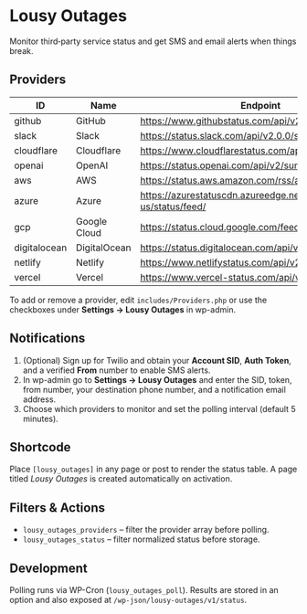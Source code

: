 # Lousy Outages

Monitor third‑party service status and get SMS and email alerts when things break.

## Providers

| ID | Name | Endpoint |
|----|------|----------|
| github | GitHub | https://www.githubstatus.com/api/v2/summary.json |
| slack | Slack | https://status.slack.com/api/v2.0.0/summary.json |
| cloudflare | Cloudflare | https://www.cloudflarestatus.com/api/v2/summary.json |
| openai | OpenAI | https://status.openai.com/api/v2/summary.json |
| aws | AWS | https://status.aws.amazon.com/rss/all.rss |
| azure | Azure | https://azurestatuscdn.azureedge.net/en-us/status/feed/ |
| gcp | Google Cloud | https://status.cloud.google.com/feed.atom |
| digitalocean | DigitalOcean | https://status.digitalocean.com/api/v2/summary.json |
| netlify | Netlify | https://www.netlifystatus.com/api/v2/summary.json |
| vercel | Vercel | https://www.vercel-status.com/api/v2/summary.json |

To add or remove a provider, edit `includes/Providers.php` or use the checkboxes under **Settings → Lousy Outages** in wp-admin.

## Notifications

1. (Optional) Sign up for Twilio and obtain your **Account SID**, **Auth Token**, and a verified **From** number to enable SMS alerts.
2. In wp-admin go to **Settings → Lousy Outages** and enter the SID, token, from number, your destination phone number, and a notification email address.
3. Choose which providers to monitor and set the polling interval (default 5 minutes).

## Shortcode

Place `[lousy_outages]` in any page or post to render the status table. A page titled *Lousy Outages* is created automatically on activation.

## Filters & Actions

- `lousy_outages_providers` – filter the provider array before polling.
- `lousy_outages_status` – filter normalized status before storage.

## Development

Polling runs via WP-Cron (`lousy_outages_poll`). Results are stored in an option and also exposed at `/wp-json/lousy-outages/v1/status`.
